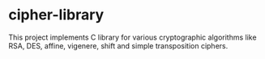 # cipher-library
This project implements C library for various cryptographic algorithms like RSA, DES, affine, vigenere, shift and simple transposition ciphers.

